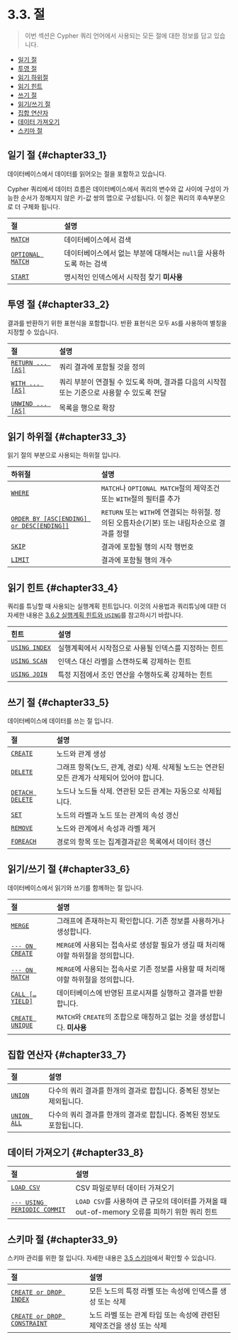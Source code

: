 # 3.3. 절

> 이번 섹션은 Cypher 쿼리 언어에서 사용되는 모든 절에 대한 정보를 담고 있습니다.

* [일기 절](#chapter33_1)
* [투영 절](#chapter33_2)
* [읽기 하위절](#chapter33_3)
* [읽기 힌트](#chapter33_4)
* [쓰기 절](#chapter33_5)
* [읽기/쓰기 절](#chapter33_6)
* [집합 연산자](#chapter33_7)
* [데이터 가져오기](#chapter33_8)
* [스키마 절](#chapter33_9)

## 일기 절 {#chapter33_1}

데이터베이스에서 데이터를 읽어오는 절을 포함하고 있습니다.

Cypher 쿼리에서 데이터 흐름은 데이터베이스에서 쿼리의 변수와 값 사이에 구성이 가능한 순서가 정해지지 않은 키-값 쌍의 맵으로 구성됩니다. 이 절은 쿼리의 후속부분으로 더 구체화 됩니다.

| 절 | 설명 |
| :--- | :--- |
| [`MATCH`](/chapter3/chapter3_3_1.md) | 데이터베이스에서 검색 |
| [`OPTIONAL MATCH`](/chapter3/chatper3_3_2.md) | 데이터베이스에서 없는 부분에 대해서는 `null`을 사용하도록 하는 검색 |
| [`START`](/chapter3/chapter3_3_3.md) | 명시적인 인덱스에서 시작점 찾기 **미사용** |

## 투영 절 {#chapter33_2}

결과를 반환하기 위한 표현식을 포함합니다. 반환 표현식은 모두 `AS`를 사용하여 별칭을 지정할 수 있습니다.

| 절 | 설명 |
| :--- | :--- |
| [`RETURN ... [AS]`](/chapter3/chatper3_3_4.md) | 쿼리 결과에 포함될 것을 정의 |
| [`WITH ... [AS]`](/chapter3/chapter3_3_5.md) | 쿼리 부분이 연결될 수 있도록 하며, 결과를 다음의 시작점 또는 기준으로 사용할 수 있도록 전달 |
| [`UNWIND ... [AS]`](/chapter3/chapter3_3_6.md) | 목록을 행으로 확장 |

## 읽기 하위절 {#chapter33_3}

읽기 절의 부분으로 사용되는 하위절 입니다.

| 하위절 | 설명 |
| :--- | :--- |
| [`WHERE`](/chapter3/chapter3_3_7.md) | `MATCH`나 `OPTIONAL MATCH`절의 제약조건 또는 `WITH`절의 필터를 추가 |
| [`ORDER BY [ASC[ENDING] or DESC[ENDING]]`](/chapter3/chapter3_3_8.md) | `RETURN` 또는 `WITH`에 연결되는 하위절. 정의된 오름차순(기본) 또는 내림차순으로 결과를 정렬 |
| [`SKIP`](/chapter3/chapter3_3_9.md) | 결과에 포함될 행의 시작 행번호 |
| [`LIMIT`](/chapter3/chapter3_3_10.md) | 결과에 포함될 행의 개수 |

## 읽기 힌트 {#chapter33_4}

쿼리를 튜닝할 때 사용되는 실행계획 힌트입니다. 이것의 사용법과 쿼리튜닝에 대한 더 자세한 내용은 [3.6.2 실행계획 힌트와 `USING`](/chapter3/chapter3_6_2.md)를 참고하시기 바랍니다.

| 힌트 | 설명 |
| :--- | :--- |
| [`USING INDEX`](/chapter3/chapter3_6_4.md#chapter364_2) | 실행계획에서 시작점으로 사용될 인덱스를 지정하는 힌트 |
| [`USING SCAN`](/chapter3/chapter3_6_4.md#chapter364_3) | 인덱스 대신 라벨을 스캔하도록 강제하는 힌트 |
| [`USING JOIN`](/chapter3/chapter3_6_4.md#chapter364_4) | 특정 지점에서 조인 연산을 수행하도록 강제하는 힌트 |

## 쓰기 절 {#chapter33_5}

데이터베이스에 데이터를 쓰는 절 입니다.

| 절 | 설명 |
| :--- | :--- |
| [`CREATE`](/chapter3/chapter3_3_11.md) | 노드와 관계 생성 |
| [`DELETE`](/chapter3/chapter3_3_12.md) | 그래프 항목(노드, 관계, 경로) 삭제. 삭제될 노드는 연관된 모든 관계가 삭제되어 있어야 합니다. |
| [`DETACH DELETE`](/chapter3/chapter3_3_12.md) | 노드나 노드들 삭제. 연관된 모든 관계는 자동으로 삭제됩니다. |
| [`SET`](/chapter3/chapter3_3_13.md) | 노드의 라벨과 노드 또는 관계의 속성 갱신 |
| [`REMOVE`](/chapter3/chapter3_3_14.md) | 노드와 관계에서 속성과 라벨 제거 |
| [`FOREACH`](/chapter3/chapter3_3_15.md) | 경로의 항목 또는 집계결과같은 목록에서 데이터 갱신 |

## 읽기/쓰기 절 {#chapter33_6}

데이터베이스에서 읽기와 쓰기를 함께하는 절 입니다.

| 절 | 설명 |
| :--- | :--- |
| [`MERGE`](/chapter3/chapter3_3_16.md) | 그래프에 존재하는지 확인합니다. 기존 정보를 사용하거나 생성합니다. |
| [`--- ON CREATE`](/chapter3/chapter3_3_16.md#chapter3316_3) | `MERGE`에 사용되는 접속사로 생성할 필요가 생길 때 처리해야할 하위절을 정의합니다. |
| [`--- ON MATCH`](/chapter3/chapter3_3_16.md#chapter3316_3) | `MERGE`에 사용되는 접속사로 기존 정보를 사용할 때 처리해야할 하위절을 정의합니다. |
| [`CALL […​YIELD]`](/chapter3/chapter3_3_17.md) | 데이터베이스에 반영된 프로시져를 실행하고 결과를 반환합니다. |
| [`CREATE UNIQUE`](/chapter3/chapter3_3_18.md) | `MATCH`와 `CREATE`의 조합으로 매칭하고 없는 것을 생성합니다. **미사용** |

## 집합 연산자 {#chapter33_7}

| 절 | 설명 |
| :--- | :--- |
| [`UNION`](/chapter3/chapter3_3_19.md) | 다수의 쿼리 결과를 한개의 결과로 합칩니다. 중복된 정보는 제외됩니다. |
| [`UNION ALL`](/chapter3/chapter3_3_19.md) | 다수의 쿼리 결과를 한개의 결과로 합칩니다. 중복된 정보도 포함됩니다. |

## 데이터 가져오기 {#chapter33_8}

| 절 | 설명 |
| :--- | :--- |
| [`LOAD CSV`](/chapter3/chapter3_3_20.md) | CSV 파일로부터 데이터 가져오기 |
| [`--- USING PERIODIC COMMIT`](/chapter3/chapter3_6_4.md#chapter364_5) | `LOAD CSV`를 사용하여 큰 규모의 데이터를 가져올 때 out-of-memory 오류를 피하기 위한 쿼리 힌트 |

## 스키마 절 {#chapter33_9}

스키마 관리를 위한 절 입니다. 자세한 내용은 [3.5 스키마](/chapter3/chapter3_5.md)에서 확인할 수 있습니다.

| 절 | 설명 |
| :--- | :--- |
| [`CREATE or DROP INDEX`](/chapter3/chapter3_5_1.md) | 모든 노드의 특정 라벨 또는 속성에 인덱스를 생성 또는 삭제 |
| [`CREATE or DROP CONSTRAINT`](/chapter3/chapter3_5_2.md) | 노드 라벨 또는 관계 타입 또는 속성에 관련된 제약조건을 생성 또는 삭제 |